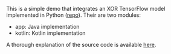 This is a simple demo that integrates an XOR TensorFlow model implemented in Python ([repo](https://github.com/MChehab94/Keras-XOR)).
Their are two modules:
* app: Java implementation
* kotlin: Kotlin implementation  

A thorough explanation of the source code is available [here](http://mobiledevhub.com/2018/09/29/android-integrating-xor-tensorflow-model/).
